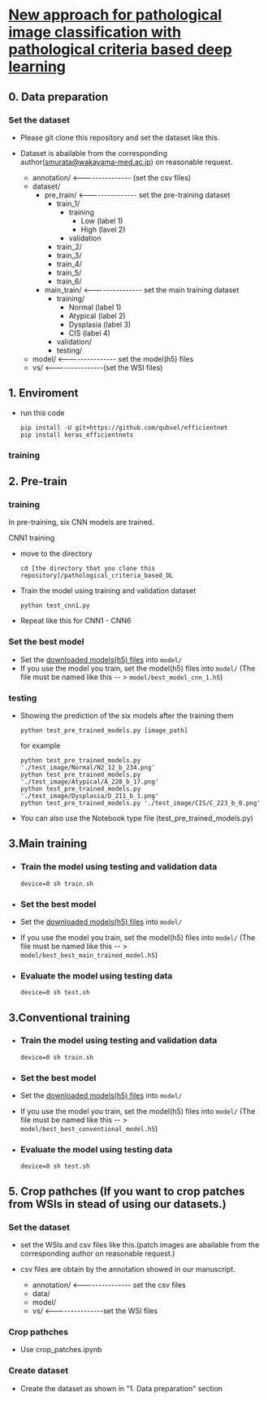 # [New approach for pathological image classification with pathological criteria based deep learning]()


## 0. Data preparation
### Set the dataset
- Please git clone this repository and set the dataset like this.
- Dataset is abailable from the corresponding author(smurata@wakayama-med.ac.jp) on reasonable request.
     
    - annotation/    <--------------- (set the csv files)
    - dataset/
        - pre_train/    <--------------- set the pre-training dataset
            - train_1/
                - training
                    - Low (label 1)
                    - High (lavel 2)
                - validation
            - train_2/
            - train_3/
            - train_4/
            - train_5/
            - train_6/
        - main_train/    <--------------- set the main training dataset
            - training/
                - Normal (label 1)
                - Atypical (label 2)
                - Dysplasia (label 3)
                - CIS (label 4)
            - validation/
            - testing/
    - model/    <--------------- set the model(h5) files
    - vs/    <---------------(set the WSI files)

## 1. Enviroment
- run this code
    ```
    pip install -U git+https://github.com/qubvel/efficientnet
    pip install keras_efficientnets
    ```
### training

## 2. Pre-train
### training
In pre-training, six CNN models are trained. 

CNN1 training
- move to the directory
    ```
    cd [the directory that you clone this repository]/pathological_criteria_based_DL
    ```
- Train the model using training and validation dataset
    ```
    python test_cnn1.py
    ```
- Repeat like this for CNN1 - CNN6

### Set the best model
- Set the [downloaded models(h5) files](https://figshare.com/s/0a2a8c8e967786f735bd) into ```model/``` 
- If you use the model you train, set the model(h5) files into ```model/``` (The file must be named like this -- > ```model/best_model_cnn_1.h5```)

### testing
- Showing the prediction of the six models after the training them

    ```
    python test_pre_trained_models.py [image_path]
    ```
    for example
    ```
    python test_pre_trained_models.py './test_image/Normal/N2_12_b_234.png'
    python test_pre_trained_models.py './test_image/Atypical/A_228_b_17.png'
    python test_pre_trained_models.py './test_image/Dysplasia/D_211_b_1.png'
    python test_pre_trained_models.py './test_image/CIS/C_223_b_0.png'
    ```
- You can also use the Notebook type file (test_pre_trained_models.py)  

## 3.Main training
- ### Train the model using testing and validation data 
    ```
    device=0 sh train.sh
    ```
- ### Set the best model
- Set the [downloaded models(h5) files](https://figshare.com/s/0a2a8c8e967786f735bd) into ```model/``` 
- If you use the model you train, set the model(h5) files into ```model/``` (The file must be named like this -- > ```model/best_best_main_trained_model.h5```)

- ### Evaluate the model using testing data
    ```
    device=0 sh test.sh
    ```


## 3.Conventional training
- ### Train the model using testing and validation data 
    ```
    device=0 sh train.sh
    ```
- ### Set the best model
- Set the [downloaded models(h5) files](https://figshare.com/s/0a2a8c8e967786f735bd) into ```model/``` 
- If you use the model you train, set the model(h5) files into ```model/``` (The file must be named like this -- > ```model/best_best_conventional_model.h5```)

- ### Evaluate the model using testing data
    ```
    device=0 sh test.sh
    ```

## 5. Crop pathches (If you want to crop patches from WSIs in stead of using our datasets.)
### Set the dataset
- set the WSIs and csv files like this.(patch images are abailable from the corresponding author on reasonable request.)
- csv files are obtain by the annotation showed in our manuscript.
     
    - annotation/  <--------------- set the csv files
    - data/
    - model/
    - vs/  <---------------set the WSI files
    
### Crop pathches
- Use crop_patches.ipynb

### Create dataset
- Create the dataset as shown in "1. Data preparation" section
